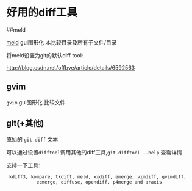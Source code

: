 # 好用的diff工具

##meld

[meld](http://meldmerge.org/) gui图形化 本比较目录及所有子文件/目录

将meld设置为git的默认diff tool:

http://blog.csdn.net/offbye/article/details/6592563

## gvim

`gvim` gui图形化 比较文件

## git(+其他)

原始的 `git diff` 文本

可以通过设置`difftool`调用其他的diff工具,`git difftool --help` 查看详情

支持一下工具:

```
 kdiff3, kompare, tkdiff, meld, xxdiff, emerge, vimdiff, gvimdiff,
           ecmerge, diffuse, opendiff, p4merge and araxis
```